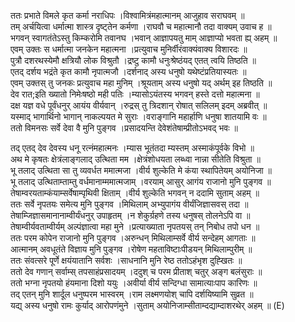 

  
ततः प्रभाते विमले कृत कर्मा नराधिपः ।विश्वामित्रंमहात्मानम् आजुहाव सराघवम्  ॥   
तम् अर्चयित्वा धर्मात्मा शास्त्र दृष्ट्तेन कर्मणा ।राघवौ च महात्मानौ तदा वाक्यम् उवाच ह  ॥   
भगवन् स्वागतंतेऽस्तु किम्करोमि तवानघ ।भवान् आज्ञापयतु माम् आज्ञाप्यो भवता ह्य् अहम्  ॥   
एवम् उक्तः स धर्मात्मा जनकेन महात्मना ।प्रत्युवाच मुनिर्वीरंवाक्यंवाक्य विशारदः  ॥   
पुत्रौ दशरथस्येमौ क्षत्रियौ लोक विश्रुतौ ।द्रष्टु कामौ धनुःश्रेष्ठंयद् एतत् त्वयि तिष्ठति  ॥   
एतद् दर्शय भद्रंते कृत कामौ नृपात्मजौ ।दर्शनाद् अस्य धनुषो यथेष्टंप्रतियास्यतः  ॥   
एवम् उक्तस् तु जनकः प्रत्युवाच महा मुनिम् ।श्रूयताम् अस्य धनुषो यद् अर्थम् इह तिष्ठति  ॥   
देव रात;इति ख्यातो निमेःषष्ठो मही पतिः ।म्यासोऽयंतस्य भगवन् हस्ते दत्तो महात्मना  ॥   
दक्ष यज्ञ वधे पूर्वंधनुर् आयंय वीर्यवान् ।रुद्रस् तु त्रिदशान् रोषात् सलिलम् इदम् अब्रवीत्  ॥   
यस्माद् भागार्थिनो भागान् नाकल्पयत मे सुराः ।वराङ्गानि महार्हाणि धनुषा शातयामि वः  ॥   
ततो विमनसः सर्वे देवा वै मुनि पुङ्गव ।प्रसादयन्ति देवेशंतेषाम्प्रीतोऽभवद् भवः  ॥   
  
तद् एतद् देव देवस्य धनू रत्नंमहात्मनः ।म्यास भूतंतदा म्यस्तम् अस्माकंपूर्वके विभो  ॥   
अथ मे कृषतः क्षेत्रंलाङ्गलाद् उत्थिता मम ।क्षेत्रंशोधयता लब्ध्वा नान्ना सीतेति विश्रुता  ॥   
भू तलाद् उत्थिता सा तु व्यवर्धत ममात्मजा ।वीर्य शुल्केति मे कंया स्थापितेयम् अयोनिजा  ॥   
भू तलाद् उत्थिताम्ताम्तु वर्धमानाम्ममात्मजाम् ।वरयाम् आसुर् आगंय राजानो मुनि पुङ्गव  ॥   
तेषाम्वरयताम्कंयाम्सर्वेषाम्पृथिवी क्षिताम् ।वीर्य शुल्केति भगवन् न ददामि सुताम् अहम्  ॥   
ततः सर्वे नृपतयः समेत्य मुनि पुङ्गव ।मिथिलाम् अभ्युपागंय वीर्यंजिज्ञासवस् तदा  ॥   
तेषाम्जिज्ञासमानानाम्वीर्यंधनुर् उपाहृतम् ।न शेकुर्ग्रहणे तस्य धनुषस् तोलनेऽपि वा  ॥   
तेषाम्वीर्यवताम्वीर्यम् अल्पंज्ञात्वा महा मुने ।प्रत्याख्याता नृपतयस् तन् निबोध तपो धन  ॥   
ततः परम कोपेन राजानो मुनि पुङ्गव ।अरुन्धन् मिथिलाम्सर्वे वीर्य सन्देहम् आगताः  ॥   
आत्मानम् अवधूतंते विज्ञाय मुनि पुङ्गव ।रोषेण महताविष्टाःपीडयन् मिथिलाम्पुरीम्  ॥   
ततः संवत्सरे पूर्णे क्षयंयातानि सर्वशः ।साधनानि मुनि रेष्ठ ततोऽहंभृश दुह्खितः  ॥   
ततो देव गणान् सर्वाम्स् तपसाहंप्रसादयम् ।ददुश् च परम प्रीताश् चतुर् अङ्ग बलंसुराः  ॥   
ततो भग्ना नृपतयो हंयमाना दिशो ययुः ।अवीर्या वीर्य सन्दिग्धा सामात्याःपाप कारिणः  ॥   
तद् एतन् मुनि शार्दूल धनुष्परम भास्वरम् ।राम लक्ष्मणयोश् चापि दर्शयिष्यामि सुव्रत  ॥   
यद्य् अस्य धनुषो रामः कुर्याद् आरोपणंमुने ।सुताम् अयोनिजाम्सीताम्दद्याम्दाशरथेर् अहम्  ॥ (E)  
